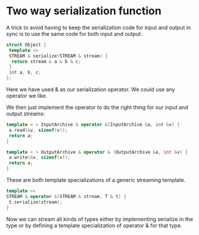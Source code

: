 # Two way serialization function

A trick to avoid having to keep the serialization code for input and output in sync is to use the same code for both input and output:

```cpp
struct Object {
 template <>
 STREAM & serialize(STREAM & stream) {
  return stream & a & b & c;
 }
 int a, b, c;
};
```

Here we have used & as our serialization operator. We could use any operator we like.

We then just implement the operator to do the right thing for our input and output streams:

```cpp
template < > InputArchive & operator &(InputArchive &a, int &v) {
 a.read(&v, sizeof(v));
 return a;
}

template < > OutputArchive & operator & (OutputArchive &a, int &v) {
 a.write(&v, sizeof(v));
 return a;
}
```

These are both template specializations of a generic streaming template.

```cpp
template <>
STREAM & operator &(STREAM & stream, T & t) {
 t.serialize(stream);
}
```

Now we can stream all kinds of types either by implementing serialize in the type or by defining a template specialization of operator & for that type.
